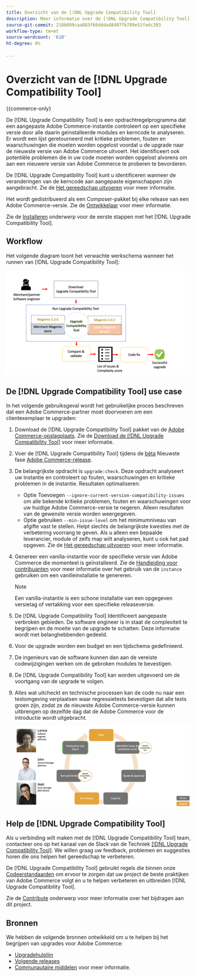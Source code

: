```yaml
---
title: Overzicht van de [!DNL Upgrade Compatibility Tool]
description: Meer informatie over de [!DNL Upgrade Compatibility Tool] en hoe u hiermee kunt helpen bij uw Adobe Commerce-project.
source-git-commit: 218b099caa883f66ddda48407fb789e51fedc203
workflow-type: tm+mt
source-wordcount: '610'
ht-degree: 0%

---
```



# Overzicht van de [!DNL Upgrade Compatibility Tool]

{{commerce-only}

De [!DNL Upgrade Compatibility Tool] is een opdrachtregelprogramma dat een aangepaste Adobe Commerce-instantie controleert op een specifieke versie door alle daarin geïnstalleerde modules en kerncode te analyseren. Er wordt een lijst geretourneerd met kritieke problemen, fouten en waarschuwingen die moeten worden opgelost voordat u de upgrade naar de nieuwste versie van Adobe Commerce uitvoert. Het identificeert ook potentiële problemen die in uw code moeten worden opgelost alvorens om aan een nieuwere versie van Adobe Commerce te proberen te bevorderen.

De [!DNL Upgrade Compatibility Tool] kunt u identificeren wanneer de veranderingen van de kerncode aan aangepaste eigenschappen zijn aangebracht. Zie de [Het gereedschap uitvoeren](../upgrade-compatibility-tool/run.md) voor meer informatie.

Het wordt gedistribueerd als een Composer-pakket bij elke release van een Adobe Commerce-versie. Zie de [Ontwikkelaar](../upgrade-compatibility-tool/developer.md) voor meer informatie.

Zie de [Installeren](../upgrade-compatibility-tool/install.md) onderwerp voor de eerste stappen met het [!DNL Upgrade Compatibility Tool].

## Workflow

Het volgende diagram toont het verwachte werkschema wanneer het runnen van [!DNL Upgrade Compatibility Tool]:

![[!DNL Upgrade Compatibility Tool] Diagram](../../assets/upgrade-guide/mvp-diagram-v3.png)

## De [!DNL Upgrade Compatibility Tool] use case

In het volgende gebruiksgeval wordt het gebruikelijke proces beschreven dat een Adobe Commerce-partner moet doorvoeren om een clientexemplaar te upgraden:

1. Download de [!DNL Upgrade Compatibility Tool] pakket van de [Adobe Commerce-opslagplaats](https://repo.magento.com/). Zie de [Download de [!DNL Upgrade Compatibility Tool]](../upgrade-compatibility-tool/install.md#download-the-upgrade-compatibility-tool) voor meer informatie.
1. Voer de [!DNL Upgrade Compatibility Tool] tijdens de [bèta](https://devdocs.magento.com/release/beta-program.html) Nieuwste fase [Adobe Commerce-release](https://devdocs.magento.com/release/).
1. De belangrijkste opdracht is `upgrade:check`. Deze opdracht analyseert uw instantie en controleert op fouten, waarschuwingen en kritieke problemen in de instantie. Resultaten optimaliseren:

   - Optie Toevoegen `--ignore-current-version-compatibility-issues` om alle bekende kritieke problemen, fouten en waarschuwingen voor uw huidige Adobe Commerce-versie te negeren. Alleen resultaten van de gewenste versie worden weergegeven.
   - Optie gebruiken `--min-issue-level` om het minimumniveau van afgifte vast te stellen. Helpt slechts de belangrijkste kwesties met de verbetering voorrang te geven. Als u alleen een bepaalde leverancier, module of zelfs map wilt analyseren, kunt u ook het pad opgeven. Zie de [Het gereedschap uitvoeren](https://experienceleague.adobe.com/docs/commerce-operations/upgrade-guide/upgrade-compatibility-tool/run.html?lang=en) voor meer informatie.

1. Genereer een vanilla-instantie voor de specifieke versie van Adobe Commerce die momenteel is geïnstalleerd. Zie de [Handleiding voor contribuanten](https://devdocs.magento.com/contributor-guide/contributing.html#vanilla-pr) voor meer informatie over het gebruik van de `instance` gebruiken om een vanilleinstallatie te genereren.

   >[!NOTE]
   >
   >Een vanilla-instantie is een schone installatie van een opgegeven versietag of vertakking voor een specifieke releaseversie.

1. De [!DNL Upgrade Compatibility Tool] Identificeert aangepaste verbroken gebieden. De software engineer is in staat de complexiteit te begrijpen en de moeite van de upgrade te schatten. Deze informatie wordt met belanghebbenden gedeeld.
1. Voor de upgrade worden een budget en een tijdschema gedefinieerd.
1. De ingenieurs van de software kunnen dan aan de vereiste codewijzigingen werken om de gebroken modules te bevestigen.
1. De [!DNL Upgrade Compatibility Tool] kan worden uitgevoerd om de voortgang van de upgrade te volgen.
1. Alles wat uitcheckt en technische processen kan de code nu naar een testomgeving verplaatsen waar regressietests bevestigen dat alle tests groen zijn, zodat ze de nieuwste Adobe Commerce-versie kunnen uitbrengen op dezelfde dag dat de Adobe Commerce voor de introductie wordt uitgebracht.

   ![[!DNL Upgrade Compatibility Tool] publiek](../../assets/upgrade-guide/audience-uct-v3.png)

## Help de [!DNL Upgrade Compatibility Tool]

Als u verbinding wilt maken met de [!DNL Upgrade Compatibility Tool] team, contacteer ons op het kanaal van de Slack van de Techniek [[!DNL Upgrade Compatibility Tool]](https://magentocommeng.slack.com/archives/C019Y143U9F). We willen graag uw feedback, problemen en suggesties horen die ons helpen het gereedschap te verbeteren.

De [!DNL Upgrade Compatibility Tool] gebruikt regels die binnen onze [Codeerstandaarden](https://devdocs.magento.com/guides/v2.4/coding-standards/bk-coding-standards.html) om ervoor te zorgen dat uw project de beste praktijken van Adobe Commerce volgt en u te helpen verbeteren en uitbreiden [!DNL Upgrade Compatibility Tool].

Zie de [Contribute](https://devdocs.magento.com/guides/v2.4/coding-standards/contributing.html)  onderwerp voor meer informatie over het bijdragen aan dit project.

## Bronnen

We hebben de volgende bronnen ontwikkeld om u te helpen bij het begrijpen van upgrades voor Adobe Commerce:

- [Upgradehulplijn](https://experienceleague.adobe.com/docs/commerce-operations/upgrade-guide/overview.html)
- [Volgende releases](https://devdocs.magento.com/release/)
- [Communautaire middelen](https://devdocs.magento.com/community/resources/resources.html) voor meer informatie.
